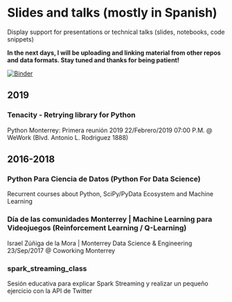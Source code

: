 # Slides and talks (mostly in Spanish)


Display support for presentations or technical talks (slides, notebooks, code snippets)

**In the next days, I will be uploading and linking material from other repos and data formats. Stay tuned and thanks for being patient!**


[![Binder](https://mybinder.org/badge_logo.svg)](https://mybinder.org/v2/gh/israelzuniga/slides/master)

## 2019
### Tenacity - Retrying library for Python
Python Monterrey: Primera reunión 2019
22/Febrero/2019 07:00 P.M. @ WeWork (Blvd. Antonio L. Rodriguez 1888)


## 2016-2018
### Python Para Ciencia de Datos (Python For Data Science)
Recurrent courses about Python, SciPy/PyData Ecosystem and Machine Learning


### Día de las comunidades Monterrey | Machine Learning para Videojuegos (Reinforcement Learning / Q-Learning)

Israel Zúñiga de la Mora | Monterrey Data Science & Engineering
23/Sep/2017 @ Coworking Monterrey


### spark_streaming_class
Sesión educativa para explicar Spark Streaming y realizar un pequeño ejercicio con la API de Twitter
